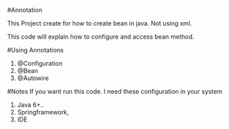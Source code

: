 #Annotation

This Project create for how to create bean in java. Not using xml.

This code will explain how to configure and access bean method.

#Using Annotations
1. @Configuration
2. @Bean
3. @Autowire

#Notes
If you want run this code. I need these configuration in your system
1. Java 6+..
2. Springframework,
3. IDE
